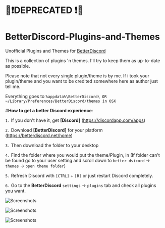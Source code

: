 # 🚫❗DEPRECATED ❗🚫

# BetterDiscord-Plugins-and-Themes
Unofficial Plugins and Themes for [BetterDiscord](https://github.com/Jiiks/BetterDiscordApp)

This is a collection of plugins 'n themes. I'll try to keep them as up-to-date as possible.

Please note that not every single plugin/theme is by me. If i took your plugin/theme and you want to be credited somewhere here as author just tell me.

Everything goes to ``` %appdata%\BetterDiscord\ OR ~/Library/Preferences/BetterDiscord/themes in OSX ```

#__How to get a better Discord experience__:

`1.` If you don't have it, get **[Discord]**  (https://discordapp.com/apps)

`2.` Download **[BetterDiscord]** for your platform  (https://betterdiscord.net/home)

`3.` Then download the folder to your desktop

`4.` Find the folder where you would put the theme/Plugin, in (If folder can't be found go to your user setting and scroll down to `better dsicord` -> `themes` -> `open theme folder`) 

`5.` Refresh Discord with `[CTRL]` + `[R]` or just restart Discord completely.

`6.` Go to the **BetterDiscord** `settings` -> `plugins` tab and check all plugins you want.


![Screenshots](http://imgur.com/1F0Sfk6.png) 

![Screenshots](http://imgur.com/EFQJi6o.png)

![Screenshots](http://imgur.com/Kc3DhS8.png)
